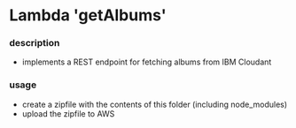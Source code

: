 # Lambda 'getAlbums'

### description
- implements a REST endpoint for fetching albums from IBM Cloudant

### usage
- create a zipfile with the contents of this folder (including node_modules)
- upload the zipfile to AWS